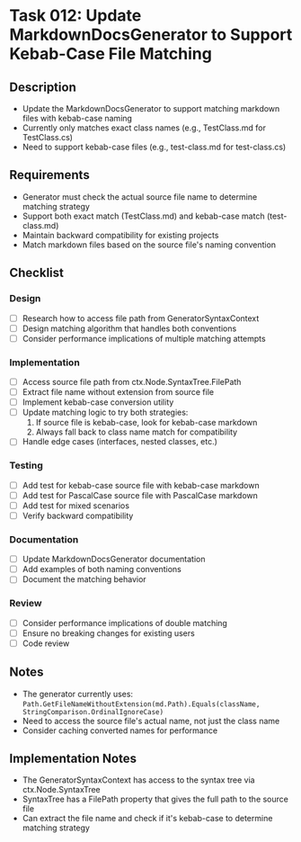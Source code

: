 # Task 012: Update MarkdownDocsGenerator to Support Kebab-Case File Matching

## Description

- Update the MarkdownDocsGenerator to support matching markdown files with kebab-case naming
- Currently only matches exact class names (e.g., TestClass.md for TestClass.cs)
- Need to support kebab-case files (e.g., test-class.md for test-class.cs)

## Requirements

- Generator must check the actual source file name to determine matching strategy
- Support both exact match (TestClass.md) and kebab-case match (test-class.md)
- Maintain backward compatibility for existing projects
- Match markdown files based on the source file's naming convention

## Checklist

### Design
- [ ] Research how to access file path from GeneratorSyntaxContext
- [ ] Design matching algorithm that handles both conventions
- [ ] Consider performance implications of multiple matching attempts

### Implementation
- [ ] Access source file path from ctx.Node.SyntaxTree.FilePath
- [ ] Extract file name without extension from source file
- [ ] Implement kebab-case conversion utility
- [ ] Update matching logic to try both strategies:
  1. If source file is kebab-case, look for kebab-case markdown
  2. Always fall back to class name match for compatibility
- [ ] Handle edge cases (interfaces, nested classes, etc.)

### Testing
- [ ] Add test for kebab-case source file with kebab-case markdown
- [ ] Add test for PascalCase source file with PascalCase markdown
- [ ] Add test for mixed scenarios
- [ ] Verify backward compatibility

### Documentation
- [ ] Update MarkdownDocsGenerator documentation
- [ ] Add examples of both naming conventions
- [ ] Document the matching behavior

### Review
- [ ] Consider performance implications of double matching
- [ ] Ensure no breaking changes for existing users
- [ ] Code review

## Notes

- The generator currently uses: `Path.GetFileNameWithoutExtension(md.Path).Equals(className, StringComparison.OrdinalIgnoreCase)`
- Need to access the source file's actual name, not just the class name
- Consider caching converted names for performance

## Implementation Notes

- The GeneratorSyntaxContext has access to the syntax tree via ctx.Node.SyntaxTree
- SyntaxTree has a FilePath property that gives the full path to the source file
- Can extract the file name and check if it's kebab-case to determine matching strategy